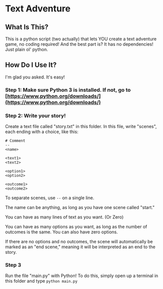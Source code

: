 # Text Adventure

## What Is This?
This is a python script (two actually) that lets YOU create a text adventure game, no coding required! And the best part is? It has no dependencies! Just plain ol' python.

## How Do I Use It?
I'm glad you asked. It's easy!

### Step 1: Make sure Python 3 is installed. If not, go to [https://www.python.org/downloads/](https://www.python.org/downloads/)
### Step 2: Write your story!
Create a text file called "story.txt" in this folder.
In this file, write "scenes", each ending with a choice, like this:
```
# Comment
--
<name>

<text1>
<text2>

<option1>
<option2>

<outcome1>
<outcome2>
```
To separate scenes, use `--` on a single line.

The name can be anything, as long as you have one scene called "start."

You can have as many lines of text as you want. (Or Zero)

You can have as many options as you want, as long as the number of outcomes is the same. You can also have zero options.

If there are no options and no outcomes, the scene will automatically be marked as an "end scene," meaning it will be interpreted as an end to the story.

### Step 3
Run the file "main.py" with Python!
To do this, simply open up a terminal in this folder and type `python main.py`